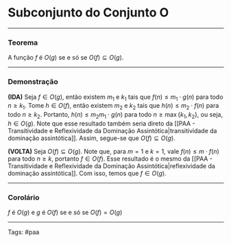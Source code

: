 
# Subconjunto do Conjunto O

---

### Teorema

A função $f$ é $O(g)$ se e só se $O(f) \subseteq O(g)$.

---

### Demonstração

**(IDA)** Seja $f \in O(g)$, então existem $m_1$ e $k_1$ tais que $f(n) \leq m_1 \cdot g(n)$ para todo $n \geq k_1$. Tome $h \in O(f)$, então existem $m_2$ e $k_2$ tais que $h(n) \leq m_2 \cdot f(n)$ para todo $n \geq k_2$. Portanto, $h(n) \leq m_2m_1 \cdot g(n)$ para todo $n \geq \max\{k_1, k_2\}$, ou seja, $h \in O(g)$. Note que esse resultado também seria direto da [[PAA - Transitividade e Reflexividade da Dominação Assintótica|transitividade da dominação assintótica]]. Assim, segue-se que $O(f) \subseteq O(g)$.

**(VOLTA)** Seja $O(f) \subseteq O(g)$. Note que, para $m=1$ e $k=1$, vale $f(n) \leq m \cdot f(n)$ para todo $n \geq k$, portanto $f \in O(f)$. Esse resultado é o mesmo da [[PAA - Transitividade e Reflexividade da Dominação Assintótica|reflexividade da dominação assintótica]]. Com isso, temos que $f \in O(g)$.

---

### Corolário

$f$ é $O(g)$ e $g$ é $O(f)$ se e só se $O(f)=O(g)$

---

Tags: #paa